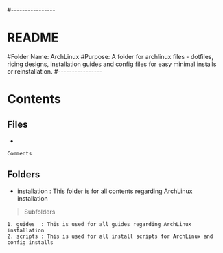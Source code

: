 #----------------
#	README
#Folder Name: ArchLinux
#Purpose: A folder for archlinux files - dotfiles, ricing designs, installation guides and config files for easy minimal installs or reinstallation.
#----------------

# Contents
## Files
+ 
```
Comments
```

## Folders
+ installation : This folder is for all contents regarding ArchLinux installation
> Subfolders
```
1. guides  : This is used for all guides regarding ArchLinux installation
2. scripts : This is used for all install scripts for ArchLinux and config installs
```


